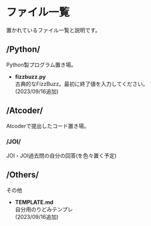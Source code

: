 # ファイル一覧
置かれているファイル一覧と説明です。  

## /Python/
Python製プログラム置き場。  

- **fizzbuzz.py**  
古典的なFizzBuzz。最初に終了値を入力してください。  
(2023/09/16追加)

## /Atcoder/
Atcoderで提出したコード置き場。  

### /JOI/
JOI・JOI過去問の自分の回答(を色々置く予定)  

## /Others/
その他  

- **TEMPLATE.md**  
自分用のりどみテンプレ  
(2023/09/16追加)
